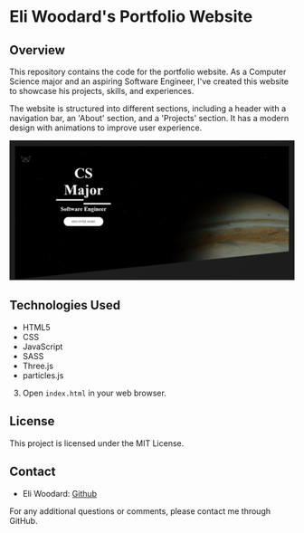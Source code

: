 # Eli Woodard's Portfolio Website

## Overview

This repository contains the code for the portfolio website. As a Computer Science major and an aspiring Software Engineer, I've created this website to showcase his projects, skills, and experiences.

The website is structured into different sections, including a header with a navigation bar, an 'About' section, and a 'Projects' section. It has a modern design with animations to improve user experience.

![Portfolio Screenshot](./Images/portfolioImage.JPG)

## Technologies Used

- HTML5
- CSS
- JavaScript
- SASS
- Three.js
- particles.js

3. Open `index.html` in your web browser.

## License

This project is licensed under the MIT License.

## Contact

- Eli Woodard: [Github](https://github.com/EliWoodard)

For any additional questions or comments, please contact me through GitHub.
